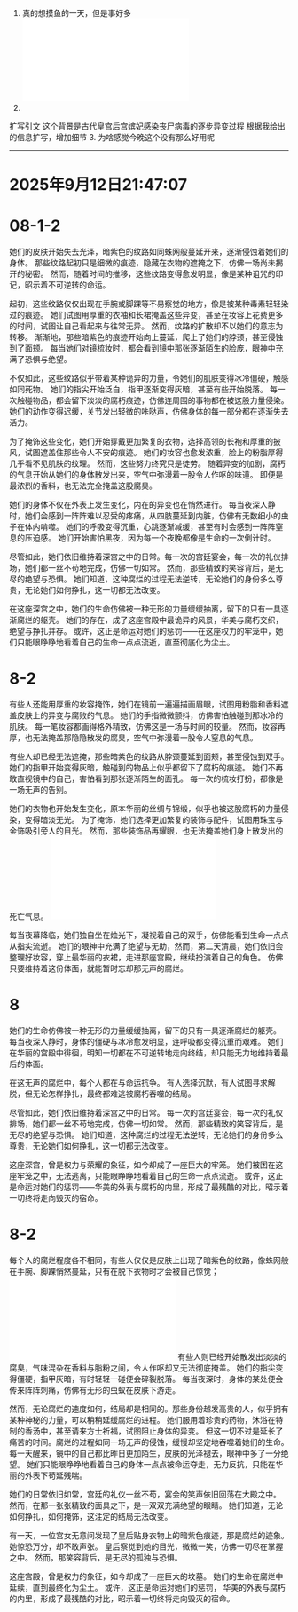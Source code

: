 1. 真的想摸鱼的一天，但是事好多 
![](../0910/316.md)
2.  
扩写引文 这个背景是古代皇宫后宫嫔妃感染丧尸病毒的逐步异变过程 根据我给出的信息扩写，增加细节
3. 为啥感觉今晚这个没有那么好用呢  

----

# 2025年9月12日21:47:07

# 08-1-2
她们的皮肤开始失去光泽，暗紫色的纹路如同蛛网般蔓延开来，逐渐侵蚀着她们的身体。
那些纹路起初只是细微的痕迹，隐藏在衣物的遮掩之下，仿佛一场尚未揭开的秘密。
然而，随着时间的推移，这些纹路变得愈发明显，像是某种诅咒的印记，昭示着不可逆转的命运。

起初，这些纹路仅仅出现在手腕或脚踝等不易察觉的地方，像是被某种毒素轻轻染过的痕迹。
她们试图用厚重的衣袖和长裙掩盖这些异变，甚至在妆容上花费更多的时间，试图让自己看起来与往常无异。
然而，纹路的扩散却不以她们的意志为转移。
渐渐地，那些暗紫色的痕迹开始向上蔓延，爬上了她们的脖颈，甚至侵蚀到了面颊。
每当她们对镜梳妆时，都会看到镜中那张逐渐陌生的脸庞，眼神中充满了恐惧与绝望。

不仅如此，这些纹路似乎带着某种诡异的力量，令她们的肌肤变得冰冷僵硬，触感如同死物。
她们的指尖开始泛白，指甲逐渐变得灰暗，甚至有些开始脱落。
每一次触碰物品，都会留下淡淡的腐朽痕迹，仿佛连周围的事物都在被这股力量侵染。
她们的动作变得迟缓，关节发出轻微的咔哒声，仿佛身体的每一部分都在逐渐失去活力。

为了掩饰这些变化，她们开始穿戴更加繁复的衣物，选择高领的长袍和厚重的披风，试图遮盖住那些令人不安的痕迹。
她们的妆容也愈发浓重，脸上的粉脂厚得几乎看不见肌肤的纹理。
然而，这些努力终究只是徒劳。
随着异变的加剧，腐朽的气息开始从她们的身体散发出来，空气中弥漫着一股令人作呕的味道。
即便是最浓烈的香料，也无法完全掩盖这股腐臭。

她们的身体不仅在外表上发生变化，内在的异变也在悄然进行。
每当夜深人静时，她们会感到一阵阵难以忍受的疼痛，从四肢蔓延到内脏，仿佛有无数细小的虫子在体内啃噬。
她们的呼吸变得沉重，心跳逐渐减缓，甚至有时会感到一阵阵窒息的压迫感。
她们开始害怕黑夜，因为每一个夜晚都像是生命的一次倒计时。

尽管如此，她们依旧维持着深宫之中的日常。每一次的宫廷宴会，每一次的礼仪排场，她们都一丝不苟地完成，仿佛一切如常。
然而，那些精致的笑容背后，是无尽的绝望与恐惧。
她们知道，这种腐烂的过程无法逆转，无论她们的身份多么尊贵，无论她们如何挣扎，这一切都无法改变。

在这座深宫之中，她们的生命仿佛被一种无形的力量缓缓抽离，留下的只有一具逐渐腐烂的躯壳。
她们的存在，成了这座宫殿中最诡异的风景，华美与腐朽交织，绝望与挣扎并存。
或许，这正是命运对她们的惩罚——在这座权力的牢笼中，她们只能眼睁睁地看着自己的生命一点点流逝，直至彻底化为尘土。

# 8-2
有些人还能用厚重的妆容掩饰，她们在镜前一遍遍描画眉眼，试图用粉脂和香料遮盖皮肤上的异变与腐败的气息。
她们的手指微微颤抖，仿佛害怕触碰到那冰冷的肌肤。
每一笔妆容都画得格外精致，仿佛这是一场与时间的较量。
然而，妆容再厚，也无法掩盖那隐隐散发的腐臭，空气中弥漫着一股令人窒息的气息。

有些人却已经无法遮掩，那些暗紫色的纹路从脖颈蔓延到面颊，甚至侵蚀到双手。
她们的指甲开始变得灰暗，触碰到的物品上似乎都留下了腐朽的痕迹。
她们不再敢直视镜中的自己，害怕看到那张逐渐陌生的面孔。
每一次的梳妆打扮，都像是一场无声的告别。

她们的衣物也开始发生变化，原本华丽的丝绸与锦缎，似乎也被这股腐朽的力量侵染，变得暗淡无光。
为了掩饰，她们选择更加繁复的装饰与配件，试图用珠宝与金饰吸引旁人的目光。
然而，那些装饰品再耀眼，也无法掩盖她们身上散发出的死亡气息。
![](319.md)


每当夜幕降临，她们独自坐在烛光下，凝视着自己的双手，仿佛能看到生命一点点从指尖流逝。
她们的眼神中充满了绝望与无助，然而，第二天清晨，她们依旧会整理好妆容，穿上最华丽的衣裙，走进那座宫殿，继续扮演着自己的角色。
仿佛只要维持着这份体面，就能暂时忘却那无声的腐烂。

# 8

她们的生命仿佛被一种无形的力量缓缓抽离，留下的只有一具逐渐腐烂的躯壳。
每当夜深人静时，身体的僵硬与冰冷愈发明显，连呼吸都变得沉重而艰难。
她们在华丽的宫殿中徘徊，明知一切都在不可逆转地走向终结，却只能无力地维持着最后的体面。

在这无声的腐烂中，每个人都在与命运抗争。
有人选择沉默，有人试图寻求解脱，但无论怎样挣扎，最终都难逃被腐朽吞噬的结局。

尽管如此，她们依旧维持着深宫之中的日常。
每一次的宫廷宴会，每一次的礼仪排场，她们都一丝不苟地完成，仿佛一切如常。
然而，那些精致的笑容背后，是无尽的绝望与恐惧。
她们知道，这种腐烂的过程无法逆转，无论她们的身份多么尊贵，无论她们如何挣扎，这一切都无法改变。

这座深宫，曾是权力与荣耀的象征，如今却成了一座巨大的牢笼。
她们被困在这座牢笼之中，无法逃离，只能眼睁睁地看着自己的生命一点点流逝。
或许，这正是命运对她们的惩罚——华美的外表与腐朽的内里，形成了最残酷的对比，昭示着一切终将走向毁灭的宿命。

# 8-2

每个人的腐烂程度各不相同，有些人仅仅是皮肤上出现了暗紫色的纹路，像蛛网般在手腕、脚踝悄然蔓延，只有在脱下衣物时才会被自己惊觉；
![](318.md)
有些人则已经开始散发出淡淡的腐臭，气味混杂在香料与脂粉之间，令人作呕却又无法彻底掩盖。
她们的指尖变得僵硬，指甲灰暗，有时轻轻一碰便会碎裂脱落。
每当夜深时，身体的某处便会传来阵阵刺痛，仿佛有无形的虫蚁在皮肤下游走。

然而，无论腐烂的速度如何，结局却是相同的。那些身份越发高贵的人，似乎拥有某种神秘的力量，可以稍稍延缓腐烂的进程。
她们服用着珍贵的药物，沐浴在特制的香汤中，甚至请来方士祈福，试图阻止身体的异变。
但这一切不过是延长了痛苦的时间。腐烂的过程如同一场无声的侵蚀，缓慢却坚定地吞噬着她们的生命。
每一天醒来，镜中的自己都比昨日更加陌生，皮肤的光泽褪去，眼神中多了一分绝望。
她们只能眼睁睁地看着自己的身体一点点被命运夺走，无力反抗，只能在华丽的外表下苟延残喘。

她们的日常依旧如常，宫廷的礼仪一丝不苟，宴会的笑声依旧回荡在大殿之中。
然而，在那一张张精致的面具之下，是一双双充满绝望的眼睛。
她们知道，无论如何挣扎，如何掩饰，这注定的结局无法改变。

有一天，一位宫女无意间发现了皇后贴身衣物上的暗紫色痕迹，那是腐烂的迹象。
她惊恐万分，却不敢声张。
皇后察觉到她的目光，微微一笑，仿佛一切尽在掌握之中。
然而，那笑容背后，是无尽的孤独与恐惧。

这座宫殿，曾是权力的象征，如今却成了一座巨大的坟墓。
她们的生命在腐烂中延续，直到最终化为尘土。
或许，这正是命运对她们的惩罚，
华美的外表与腐朽的内里，形成了最残酷的对比，昭示着一切终将走向毁灭的宿命。
